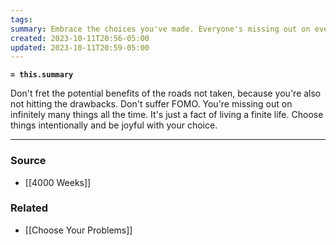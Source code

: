 ```yaml
---
tags: 
summary: Embrace the choices you've made. Everyone's missing out on everything all the time.
created: 2023-10-11T20:56-05:00
updated: 2023-10-11T20:59-05:00
---
```

**`= this.summary`**

Don't fret the potential benefits of the roads not taken, because you're also not hitting the drawbacks. Don't suffer FOMO. You're missing out on infinitely many things all the time. It's just a fact of living a finite life. Choose things intentionally and be joyful with your choice.

---
### Source
- [[4000 Weeks]]

### Related
- [[Choose Your Problems]]